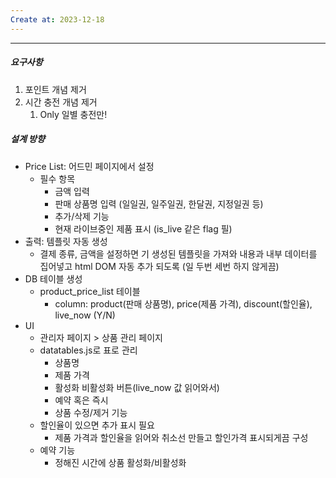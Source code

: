 ```yaml
---
Create at: 2023-12-18
---
```

---

##### 요구사항
1. 포인트 개념 제거
2. 시간 충전 개념 제거
	1. Only 일별 충전만!

##### 설계 방향
- Price List: 어드민 페이지에서 설정
	- 필수 항목
		- 금액 입력
		- 판매 상품명 입력 (일일권, 일주일권, 한달권, 지정일권 등)
		- 추가/삭제 기능
		- 현재 라이브중인 제품 표시 (is_live 같은 flag 필)
- 출력: 템플릿 자동 생성
	- 결제 종류, 금액을 설정하면 기 생성된 템플릿을 가져와 내용과 내부 데이터를 집어넣고 
	  html DOM 자동 추가 되도록 (일 두번 세번 하지 않게끔)
- DB 테이블 생성
	- product_price_list 테이블
		- column: product(판매 상품명), price(제품 가격), discount(할인율), live_now (Y/N)
- UI
	- 관리자 페이지 > 상품 관리 페이지
	- datatables.js로 표로 관리
		- 상품명
		- 제품 가격
		- 활성화 비활성화 버튼(live_now 값 읽어와서)
		- 예약 혹은 즉시
		- 상품 수정/제거 기능
	- 할인율이 있으면 추가 표시 필요
		- 제품 가격과 할인율을 읽어와 취소선 만들고 할인가격 표시되게끔 구성
	- 예약 기능
		- 정해진 시간에 상품 활성화/비활성화
